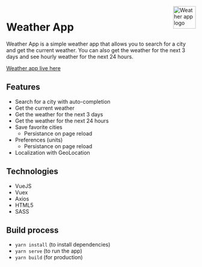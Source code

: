 <a href="#">
    <img src="https://i.postimg.cc/P54CWMLd/weather.png" alt="Weather app logo" align="right" height="60" />
</a>

# Weather App

Weather App is a simple weather app that allows you to search for a city and get the current weather. You can also get the weather for the next 3 days and see hourly weather for the next 24 hours.

<a href="#"> Weather app live here </a>

## Features

- Search for a city with auto-completion
- Get the current weather
- Get the weather for the next 3 days
- Get the weather for the next 24 hours
- Save favorite cities
  - Persistance on page reload
- Preferences (units)
  - Persistance on page reload
- Localization with GeoLocation

## Technologies

- VueJS
- Vuex
- Axios
- HTML5
- SASS

## Build process

- `yarn install` (to install dependencies)
- `yarn serve` (to run the app)
- `yarn build` (for production)
